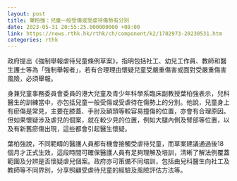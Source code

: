 ```yaml
---
layout: post
title: 葉柏強：兒童一般受傷或受虐待傷勢有分別
date: 2023-05-31 20:55:25.000000000 +08:00
link: https://news.rthk.hk/rthk/ch/component/k2/1702973-20230531.htm
categories: rthk
---
```


政府提出《強制舉報虐待兒童條例草案》，指明包括社工、幼兒工作員、教師和醫生護士等為「強制舉報者」，若有合理理由懷疑兒童受嚴重傷害或面對受嚴重傷害風險，必須舉報。

身兼兒童事務委員會委員的港大兒童及青少年科學系臨床副教授葉柏強表示，兒科醫生的訓練當中，亦包括兒童一般受傷或受虐待在傷勢上的分別。他說，兒童身上有瘀傷是常見，主要在膝蓋、手肘及額頭等較容易撞傷的位置，亦會有合理原因。但如果懷疑涉及虐兒的個案，就在較少見的位置，例如大腿內側及臂部等位置，以及有新舊瘀傷出現，這些都會引起醫生懷疑。

葉柏強說，不同範疇的醫護人員都有機會接觸受虐待兒童，而草案建議通過後18個月才正式生效，這段時間可確保醫護人員有足夠理解及培訓，清晰了解法例覆蓋範圍及分辨是否懷疑虐兒個案。政府亦可策備不同培訓，包括由兒科醫生向社工及教師等不同界別，分享照顧受虐待兒童的經驗及風險評估方法等。
